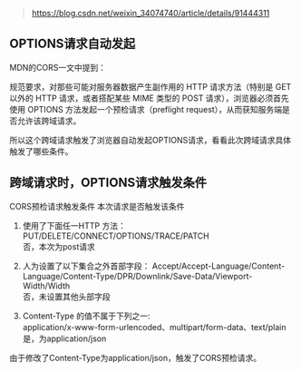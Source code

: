 > https://blog.csdn.net/weixin_34074740/article/details/91444311

## OPTIONS请求自动发起
MDN的CORS一文中提到：

规范要求，对那些可能对服务器数据产生副作用的 HTTP 请求方法（特别是 GET 以外的 HTTP 请求，或者搭配某些 MIME 类型的 POST 请求），浏览器必须首先使用 OPTIONS 方法发起一个预检请求（preflight request），从而获知服务端是否允许该跨域请求。

所以这个跨域请求触发了浏览器自动发起OPTIONS请求，看看此次跨域请求具体触发了哪些条件。

## 跨域请求时，OPTIONS请求触发条件
CORS预检请求触发条件	本次请求是否触发该条件

1. 使用了下面任一HTTP 方法：	
PUT/DELETE/CONNECT/OPTIONS/TRACE/PATCH	
否，本次为post请求

2. 人为设置了以下集合之外首部字段：	
Accept/Accept-Language/Content-Language/Content-Type/DPR/Downlink/Save-Data/Viewport-Width/Width	
否，未设置其他头部字段

3. Content-Type 的值不属于下列之一:	
application/x-www-form-urlencoded、multipart/form-data、text/plain	
是，为application/json

由于修改了Content-Type为application/json，触发了CORS预检请求。